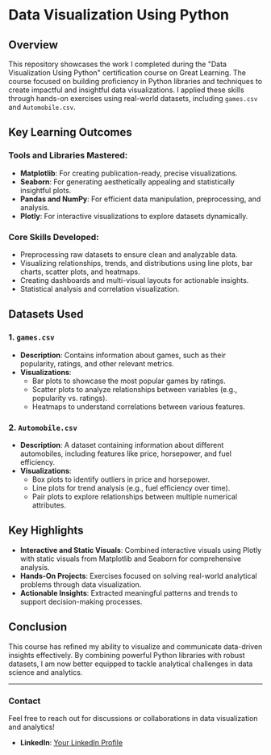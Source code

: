# Data Visualization Using Python

## Overview
This repository showcases the work I completed during the "Data Visualization Using Python" certification course on Great Learning. The course focused on building proficiency in Python libraries and techniques to create impactful and insightful data visualizations. I applied these skills through hands-on exercises using real-world datasets, including `games.csv` and `Automobile.csv`.

## Key Learning Outcomes
### Tools and Libraries Mastered:
- **Matplotlib**: For creating publication-ready, precise visualizations.
- **Seaborn**: For generating aesthetically appealing and statistically insightful plots.
- **Pandas and NumPy**: For efficient data manipulation, preprocessing, and analysis.
- **Plotly**: For interactive visualizations to explore datasets dynamically.

### Core Skills Developed:
- Preprocessing raw datasets to ensure clean and analyzable data.
- Visualizing relationships, trends, and distributions using line plots, bar charts, scatter plots, and heatmaps.
- Creating dashboards and multi-visual layouts for actionable insights.
- Statistical analysis and correlation visualization.

## Datasets Used
### 1. `games.csv`
- **Description**: Contains information about games, such as their popularity, ratings, and other relevant metrics.
- **Visualizations**:
  - Bar plots to showcase the most popular games by ratings.
  - Scatter plots to analyze relationships between variables (e.g., popularity vs. ratings).
  - Heatmaps to understand correlations between various features.

### 2. `Automobile.csv`
- **Description**: A dataset containing information about different automobiles, including features like price, horsepower, and fuel efficiency.
- **Visualizations**:
  - Box plots to identify outliers in price and horsepower.
  - Line plots for trend analysis (e.g., fuel efficiency over time).
  - Pair plots to explore relationships between multiple numerical attributes.

## Key Highlights
- **Interactive and Static Visuals**: Combined interactive visuals using Plotly with static visuals from Matplotlib and Seaborn for comprehensive analysis.
- **Hands-On Projects**: Exercises focused on solving real-world analytical problems through data visualization.
- **Actionable Insights**: Extracted meaningful patterns and trends to support decision-making processes.


## Conclusion
This course has refined my ability to visualize and communicate data-driven insights effectively. By combining powerful Python libraries with robust datasets, I am now better equipped to tackle analytical challenges in data science and analytics.

---

### Contact
Feel free to reach out for discussions or collaborations in data visualization and analytics!

- **LinkedIn**: [Your LinkedIn Profile](https://www.linkedin.com/in/bhnjagtap)
